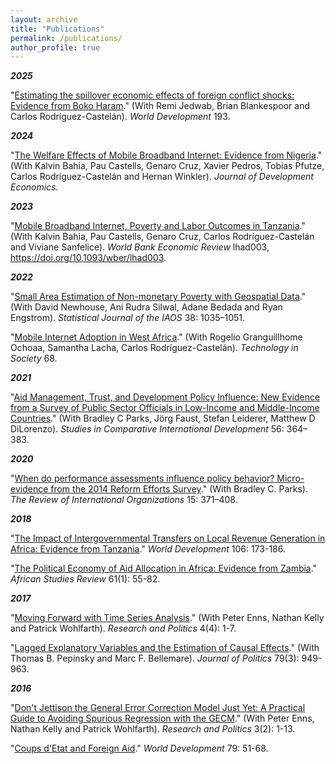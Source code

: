 ```yaml
---
layout: archive
title: "Publications"
permalink: /publications/
author_profile: true
---
```

***2025***

"[Estimating the spillover economic effects of foreign conflict shocks: Evidence from Boko Haram](https://www.sciencedirect.com/science/article/abs/pii/S0305750X25001019)." (With Remi Jedwab, Brian Blankespoor and Carlos Rodríguez-Castelán). *World Development* 193.

***2024***

"[The Welfare Effects of Mobile Broadband Internet: Evidence from Nigeria](https://www.sciencedirect.com/science/article/pii/S0304387824000634)." (With Kalvin Bahia, Pau Castells, Genaro Cruz, Xavier Pedros, Tobias Pfutze, Carlos Rodríguez-Castelán and Hernan Winkler). *Journal of Development Economics.*

***2023***

"[Mobile Broadband Internet, Poverty and Labor Outcomes in Tanzania](https://academic.oup.com/wber/advance-article-abstract/doi/10.1093/wber/lhad003/7028405?login=false#.Y-KKBDHDKF8)." (With Kalvin Bahia, Pau
Castells, Genaro Cruz, Carlos Rodríguez-Castelán and Viviane Sanfelice). *World Bank Economic Review* lhad003, https://doi.org/10.1093/wber/lhad003.

***2022***

"[Small Area Estimation of Non-monetary Poverty with Geospatial Data](https://content.iospress.com/articles/statistical-journal-of-the-iaos/sji210902)." (With David
Newhouse, Ani Rudra Silwal, Adane Bedada and Ryan Engstrom). *Statistical Journal of the IAOS* 38: 1035–1051. 

"[Mobile Internet Adoption in West Africa](https://www.sciencedirect.com/science/article/abs/pii/S0160791X21003201)." (With Rogelio Granguillhome Ochoaa, Samantha Lacha, Carlos Rodríguez-Castelán). *Technology in Society* 68.

***2021***

"[Aid Management, Trust, and Development Policy Influence: New Evidence from a Survey of Public Sector Officials in Low-Income and Middle-Income Countries](https://link.springer.com/article/10.1007/s12116-020-09316-3)." (With Bradley C Parks, Jörg Faust, Stefan Leiderer, Matthew D DiLorenzo). *Studies in Comparative International Development* 56: 364–383.

***2020***

"[When do performance assessments influence policy behavior? Micro-evidence from the 2014 Reform Efforts Survey](https://link.springer.com/article/10.1007/s11558-018-9342-3)." (With Bradley C. Parks). *The Review of International Organizations* 15: 371–408.

***2018***

"[The Impact of Intergovernmental Transfers on Local Revenue Generation in Africa: Evidence from Tanzania](https://www.sciencedirect.com/science/article/pii/S0305750X18300366)." *World Development* 106: 173-186.

"[The Political Economy of Aid Allocation in Africa: Evidence from Zambia](https://www.cambridge.org/core/journals/african-studies-review/article/political-economy-of-aid-allocation-in-africa-evidence-from-zambia/F88329F97776A69FA9B1B9EB4201F7E1)." *African Studies Review* 61(1): 55-82. 

***2017***

"[Moving Forward with Time Series Analysis](http://journals.sagepub.com/doi/abs/10.1177/2053168017732231)." (With Peter Enns, Nathan Kelly and Patrick Wohlfarth). *Research and Politics* 4(4): 1-7. 

"[Lagged Explanatory Variables and the Estimation of Causal Effects](https://www.journals.uchicago.edu/doi/10.1086/690946)." (With Thomas B. Pepinsky and Marc F. Bellemare). *Journal of Politics* 79(3): 949-963. 

***2016***

"[Don't Jettison the General Error Correction Model Just Yet: A Practical Guide to Avoiding Spurious Regression with the GECM](http://journals.sagepub.com/doi/abs/10.1177/2053168016643345)." (With Peter Enns, Nathan Kelly and Patrick Wohlfarth). *Research and Politics* 3(2): 1-13. 

"[Coups d'Etat and Foreign Aid](https://www.sciencedirect.com/science/article/pii/S0305750X15002788)." *World Development* 79: 51-68. 
